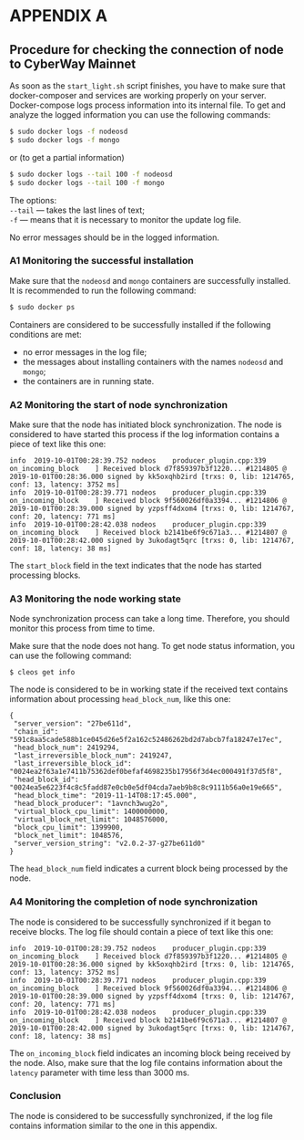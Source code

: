 
# APPENDIX A

## Procedure for checking the connection of node to CyberWay Mainnet

As soon as the `start_light.sh` script finishes, you have to make sure that docker-composer and services are working properly on your server. Docker-compose logs process information into its internal file. To get and analyze the logged information you can use the following commands:
```sh
$ sudo docker logs -f nodeosd
$ sudo docker logs -f mongo
```
or (to get a partial information)
```sh
$ sudo docker logs --tail 100 -f nodeosd
$ sudo docker logs --tail 100 -f mongo
```
The options:  
`--tail` — takes the last lines of text;  
`-f` — means that it is necessary to monitor the update log file.  

No error messages should be in the logged information.

### A1 Monitoring the successful installation
Make sure that the `nodeosd` and `mongo` containers are successfully installed. It is recommended to run the following command:
```sh
$ sudo docker ps
```
Containers are considered to be successfully installed if the following conditions are met:
  * no error messages in the log file;
  * the messages about installing containers with the names `nodeosd` and `mongo`;
  * the containers are in running state. 

### A2 Monitoring the start of node synchronization

Make sure that the node has initiated block synchronization. The node is considered to have started this process if the log information contains a piece of text like this one:
```
info  2019-10-01T00:28:39.752 nodeos    producer_plugin.cpp:339       on_incoming_block    ] Received block d7f859397b3f1220... #1214805 @ 2019-10-01T00:28:36.000 signed by kk5oxqhb2ird [trxs: 0, lib: 1214765, conf: 13, latency: 3752 ms]
info  2019-10-01T00:28:39.771 nodeos    producer_plugin.cpp:339       on_incoming_block    ] Received block 9f560026df0a3394... #1214806 @ 2019-10-01T00:28:39.000 signed by yzpsff4dxom4 [trxs: 0, lib: 1214767, conf: 20, latency: 771 ms]
info  2019-10-01T00:28:42.038 nodeos    producer_plugin.cpp:339       on_incoming_block    ] Received block b2141be6f9c671a3... #1214807 @ 2019-10-01T00:28:42.000 signed by 3ukodagt5qrc [trxs: 0, lib: 1214767, conf: 18, latency: 38 ms]
```
The `start_block` field in the text indicates that the node has started processing blocks.

### A3 Monitoring the node working state
Node synchronization process can take a long time. Therefore, you should monitor this process from time to time.  

Make sure that the node does not hang. To get node status information, you can use the following command:
```
$ cleos get info
```
The node is considered to be in working state if the received text contains information about  processing `head_block_num`, like this one:
```
{
 "server_version": "27be611d",
 "chain_id": "591c8aa5cade588b1ce045d26e5f2a162c52486262bd2d7abcb7fa18247e17ec",
 "head_block_num": 2419294,
 "last_irreversible_block_num": 2419247,
 "last_irreversible_block_id": "0024ea2f63a1e7411b75362def0befaf4698235b17956f3d4ec000491f37d5f8",
 "head_block_id": "0024ea5e6223f4c8c5fadd87e0cb0e5df04cda7aeb9b8c8c9111b56a0e19e665",
 "head_block_time": "2019-11-14T08:17:45.000",
 "head_block_producer": "1avnch3wug2o",
 "virtual_block_cpu_limit": 1400000000,
 "virtual_block_net_limit": 1048576000,
 "block_cpu_limit": 1399900,
 "block_net_limit": 1048576,
 "server_version_string": "v2.0.2-37-g27be611d0"
}
```
The `head_block_num` field indicates a current block being processed by the node.

### A4 Monitoring the completion of node synchronization

The node is considered to be successfully synchronized if it began to receive blocks. The log file should contain a piece of text like this one:
```
info  2019-10-01T00:28:39.752 nodeos    producer_plugin.cpp:339       on_incoming_block    ] Received block d7f859397b3f1220... #1214805 @ 2019-10-01T00:28:36.000 signed by kk5oxqhb2ird [trxs: 0, lib: 1214765, conf: 13, latency: 3752 ms]
info  2019-10-01T00:28:39.771 nodeos    producer_plugin.cpp:339       on_incoming_block    ] Received block 9f560026df0a3394... #1214806 @ 2019-10-01T00:28:39.000 signed by yzpsff4dxom4 [trxs: 0, lib: 1214767, conf: 20, latency: 771 ms]
info  2019-10-01T00:28:42.038 nodeos    producer_plugin.cpp:339       on_incoming_block    ] Received block b2141be6f9c671a3... #1214807 @ 2019-10-01T00:28:42.000 signed by 3ukodagt5qrc [trxs: 0, lib: 1214767, conf: 18, latency: 38 ms]
```
The `on_incoming_block` field indicates an incoming block being received by the node.
Also, make sure that the log file contains information about  the `latency` parameter with time less than 3000 ms.  

### Conclusion
The node is considered to be successfully synchronized, if the log file contains information similar to the one in this appendix.
